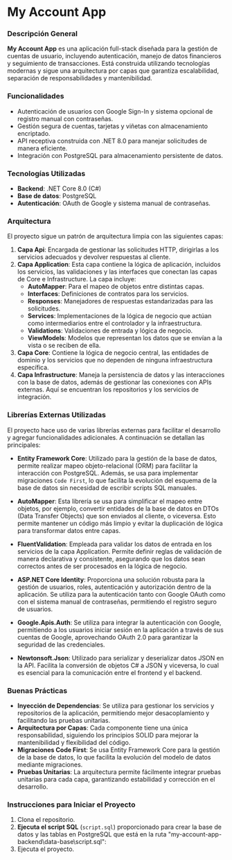 ﻿# My Account App

### Descripción General
**My Account App** es una aplicación full-stack diseñada para la gestión de cuentas de usuario, incluyendo autenticación, manejo de datos financieros y seguimiento de transacciones. Está construida utilizando tecnologías modernas y sigue una arquitectura por capas que garantiza escalabilidad, separación de responsabilidades y mantenibilidad.

### Funcionalidades
- Autenticación de usuarios con Google Sign-In y sistema opcional de registro manual con contraseñas.
- Gestión segura de cuentas, tarjetas y viñetas con almacenamiento encriptado.
- API receptiva construida con .NET 8.0 para manejar solicitudes de manera eficiente.
- Integración con PostgreSQL para almacenamiento persistente de datos.

### Tecnologías Utilizadas
- **Backend**: .NET Core 8.0 (C#)
- **Base de datos**: PostgreSQL
- **Autenticación**: OAuth de Google y sistema manual de contraseñas.

### Arquitectura
El proyecto sigue un patrón de arquitectura limpia con las siguientes capas:

1. **Capa Api**: Encargada de gestionar las solicitudes HTTP, dirigirlas a los servicios adecuados y devolver respuestas al cliente.
2. **Capa Application**: Esta capa contiene la lógica de aplicación, incluidos los servicios, las validaciones y las interfaces que conectan las capas de Core e Infrastructure. La capa incluye:
   - **AutoMapper**: Para el mapeo de objetos entre distintas capas.
   - **Interfaces**: Definiciones de contratos para los servicios.
   - **Responses**: Manejadores de respuestas estandarizadas para las solicitudes.
   - **Services**: Implementaciones de la lógica de negocio que actúan como intermediarios entre el controlador y la infraestructura.
   - **Validations**: Validaciones de entrada y lógica de negocio.
   - **ViewModels**: Modelos que representan los datos que se envían a la vista o se reciben de ella.
3. **Capa Core**: Contiene la lógica de negocio central, las entidades de dominio y los servicios que no dependen de ninguna infraestructura específica.
4. **Capa Infrastructure**: Maneja la persistencia de datos y las interacciones con la base de datos, además de gestionar las conexiones con APIs externas. Aquí se encuentran los repositorios y los servicios de integración.

### Librerías Externas Utilizadas
El proyecto hace uso de varias librerías externas para facilitar el desarrollo y agregar funcionalidades adicionales. A continuación se detallan las principales:

- **Entity Framework Core**: Utilizado para la gestión de la base de datos, permite realizar mapeo objeto-relacional (ORM) para facilitar la interacción con PostgreSQL. Además, se usa para implementar migraciones `Code First`, lo que facilita la evolución del esquema de la base de datos sin necesidad de escribir scripts SQL manuales.
  
- **AutoMapper**: Esta librería se usa para simplificar el mapeo entre objetos, por ejemplo, convertir entidades de la base de datos en DTOs (Data Transfer Objects) que son enviados al cliente, o viceversa. Esto permite mantener un código más limpio y evitar la duplicación de lógica para transformar datos entre capas.

- **FluentValidation**: Empleada para validar los datos de entrada en los servicios de la capa Application. Permite definir reglas de validación de manera declarativa y consistente, asegurando que los datos sean correctos antes de ser procesados en la lógica de negocio.

- **ASP.NET Core Identity**: Proporciona una solución robusta para la gestión de usuarios, roles, autenticación y autorización dentro de la aplicación. Se utiliza para la autenticación tanto con Google OAuth como con el sistema manual de contraseñas, permitiendo el registro seguro de usuarios.

- **Google.Apis.Auth**: Se utiliza para integrar la autenticación con Google, permitiendo a los usuarios iniciar sesión en la aplicación a través de sus cuentas de Google, aprovechando OAuth 2.0 para garantizar la seguridad de las credenciales.

- **Newtonsoft.Json**: Utilizado para serializar y deserializar datos JSON en la API. Facilita la conversión de objetos C# a JSON y viceversa, lo cual es esencial para la comunicación entre el frontend y el backend.

### Buenas Prácticas
- **Inyección de Dependencias**: Se utiliza para gestionar los servicios y repositorios de la aplicación, permitiendo mejor desacoplamiento y facilitando las pruebas unitarias.
- **Arquitectura por Capas**: Cada componente tiene una única responsabilidad, siguiendo los principios SOLID para mejorar la mantenibilidad y flexibilidad del código.
- **Migraciones Code First**: Se usa Entity Framework Core para la gestión de la base de datos, lo que facilita la evolución del modelo de datos mediante migraciones.
- **Pruebas Unitarias**: La arquitectura permite fácilmente integrar pruebas unitarias para cada capa, garantizando estabilidad y corrección en el desarrollo.

### Instrucciones para Iniciar el Proyecto
1. Clona el repositorio.
2. **Ejecuta el script SQL** (`script.sql`) proporcionado para crear la base de datos y las tablas en PostgreSQL que está en la ruta "my-account-app-backend\data-base\script.sql":
3. Ejecuta el proyecto.
